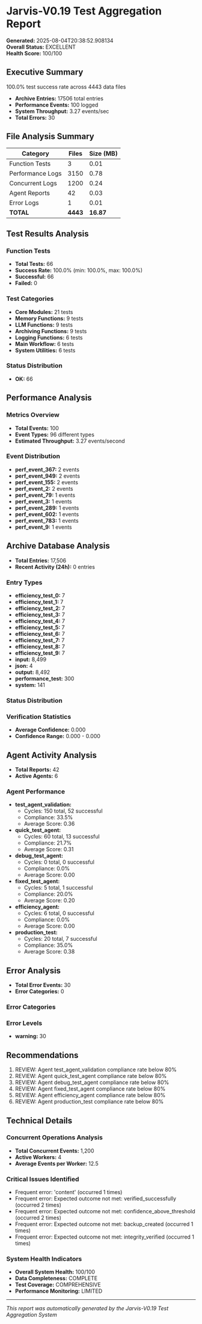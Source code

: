 # Jarvis-V0.19 Test Aggregation Report

**Generated:** 2025-08-04T20:38:52.908134  
**Overall Status:** EXCELLENT  
**Health Score:** 100/100

## Executive Summary

100.0% test success rate across 4443 data files
- **Archive Entries:** 17506 total entries
- **Performance Events:** 100 logged
- **System Throughput:** 3.27 events/sec
- **Total Errors:** 30

## File Analysis Summary

| Category | Files | Size (MB) |
|----------|-------|-----------|
| Function Tests | 3 | 0.01 |
| Performance Logs | 3150 | 0.78 |
| Concurrent Logs | 1200 | 0.24 |
| Agent Reports | 42 | 0.03 |
| Error Logs | 1 | 0.01 |
| **TOTAL** | **4443** | **16.87** |

## Test Results Analysis

### Function Tests
- **Total Tests:** 66
- **Success Rate:** 100.0% (min: 100.0%, max: 100.0%)
- **Successful:** 66
- **Failed:** 0

### Test Categories
- **Core Modules:** 21 tests
- **Memory Functions:** 9 tests
- **LLM Functions:** 9 tests
- **Archiving Functions:** 9 tests
- **Logging Functions:** 6 tests
- **Main Workflow:** 6 tests
- **System Utilities:** 6 tests


### Status Distribution
- **OK:** 66


## Performance Analysis

### Metrics Overview
- **Total Events:** 100
- **Event Types:** 96 different types
- **Estimated Throughput:** 3.27 events/second

### Event Distribution
- **perf_event_367:** 2 events
- **perf_event_949:** 2 events
- **perf_event_155:** 2 events
- **perf_event_2:** 2 events
- **perf_event_79:** 1 events
- **perf_event_3:** 1 events
- **perf_event_289:** 1 events
- **perf_event_602:** 1 events
- **perf_event_783:** 1 events
- **perf_event_9:** 1 events


## Archive Database Analysis

- **Total Entries:** 17,506
- **Recent Activity (24h):** 0 entries

### Entry Types
- **efficiency_test_0:** 7
- **efficiency_test_1:** 7
- **efficiency_test_2:** 7
- **efficiency_test_3:** 7
- **efficiency_test_4:** 7
- **efficiency_test_5:** 7
- **efficiency_test_6:** 7
- **efficiency_test_7:** 7
- **efficiency_test_8:** 7
- **efficiency_test_9:** 7
- **input:** 8,499
- **json:** 4
- **output:** 8,492
- **performance_test:** 300
- **system:** 141


### Status Distribution


### Verification Statistics
- **Average Confidence:** 0.000
- **Confidence Range:** 0.000 - 0.000


## Agent Activity Analysis

- **Total Reports:** 42
- **Active Agents:** 6

### Agent Performance
- **test_agent_validation:**
  - Cycles: 150 total, 52 successful
  - Compliance: 33.5%
  - Average Score: 0.36
- **quick_test_agent:**
  - Cycles: 60 total, 13 successful
  - Compliance: 21.7%
  - Average Score: 0.31
- **debug_test_agent:**
  - Cycles: 0 total, 0 successful
  - Compliance: 0.0%
  - Average Score: 0.00
- **fixed_test_agent:**
  - Cycles: 5 total, 1 successful
  - Compliance: 20.0%
  - Average Score: 0.20
- **efficiency_agent:**
  - Cycles: 6 total, 0 successful
  - Compliance: 0.0%
  - Average Score: 0.00
- **production_test:**
  - Cycles: 20 total, 7 successful
  - Compliance: 35.0%
  - Average Score: 0.38


## Error Analysis

- **Total Error Events:** 30
- **Error Categories:** 0

### Error Categories


### Error Levels
- **warning:** 30


## Recommendations

1. REVIEW: Agent test_agent_validation compliance rate below 80%
2. REVIEW: Agent quick_test_agent compliance rate below 80%
3. REVIEW: Agent debug_test_agent compliance rate below 80%
4. REVIEW: Agent fixed_test_agent compliance rate below 80%
5. REVIEW: Agent efficiency_agent compliance rate below 80%
6. REVIEW: Agent production_test compliance rate below 80%


## Technical Details

### Concurrent Operations Analysis
- **Total Concurrent Events:** 1,200
- **Active Workers:** 4
- **Average Events per Worker:** 12.5

### Critical Issues Identified
- Frequent error: 'content' (occurred 1 times)
- Frequent error: Expected outcome not met: verified_successfully (occurred 2 times)
- Frequent error: Expected outcome not met: confidence_above_threshold (occurred 2 times)
- Frequent error: Expected outcome not met: backup_created (occurred 1 times)
- Frequent error: Expected outcome not met: integrity_verified (occurred 1 times)


### System Health Indicators
- **Overall System Health:** 100/100
- **Data Completeness:** COMPLETE
- **Test Coverage:** COMPREHENSIVE
- **Performance Monitoring:** LIMITED

---

*This report was automatically generated by the Jarvis-V0.19 Test Aggregation System*
